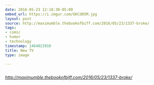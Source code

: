 ```yaml
---
date: 2016-05-23 12:18:30-05:00
embed_url: https://i.imgur.com/GKCd05M.jpg
layout: post
source: http://maximumble.thebookofbiff.com/2016/05/23/1337-broke/
tags:
- comic
- humor
- technology
timestamp: 1464023910
title: New TV
type: image

---
```

<img src="https://i.imgur.com/GKCd05M.jpg" alt="" />

<cite>http://maximumble.thebookofbiff.com/2016/05/23/1337-broke/</cite>

